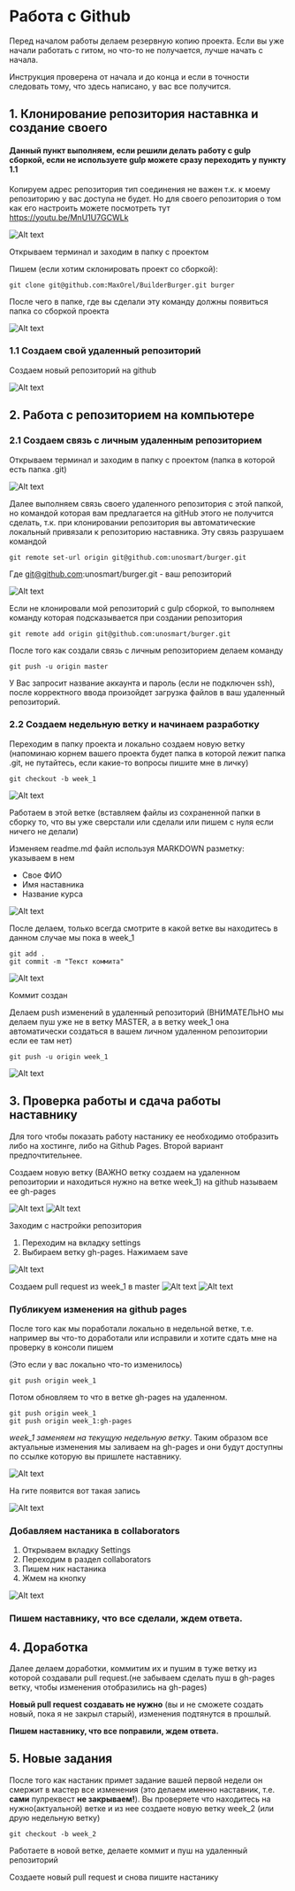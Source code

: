 # Работа с Github

Перед началом работы делаем резервную копию проекта. 
Если вы уже начали работать с гитом, но что-то не получается, лучше начать с начала.

Инструкция проверена от начала и до конца и если в точности следовать тому, что здесь написано, у вас все получится.

## 1. Клонирование репозитория наставнка и создание своего

#### Данный пункт выполняем, если решили делать работу с gulp сборкой, если не используете gulp можете сразу переходить у пункту 1.1

Копируем адрес репозитория тип соединения не важен т.к. к моему репозиторию у вас доступа не будет. Но для своего репозитория о том как его настроить можете посмотреть тут https://youtu.be/MnU1U7GCWLk

![Alt text](https://monosnap.com/image/05vq8WpL2a5ZHRI9Sz1LZ5NvyJ4RRA)

Открываем терминал и заходим в папку с проектом

Пишем (если хотим склонировать проект со сборкой):
```{r, engine='bash', count_lines}
git clone git@github.com:MaxOrel/BuilderBurger.git burger
```

После чего в папке, где вы сделали эту команду должны появиться папка со сборкой проекта

![Alt text](https://monosnap.com/image/ZysGjK2XswbNRSIkroUkSp3FYZ3had)


### 1.1 Создаем свой удаленный репозиторий

Создаем новый репозиторий на github

![Alt text](https://monosnap.com/file/09RNBVaoUeAxVHKKB0v8eAjOZzDJgE.png)

## 2. Работа с репозиторием на компьютере

### 2.1 Создаем связь с личным удаленным репозиторием
Открываем терминал и заходим в папку с проектом (папка в которой есть папка .git)

![Alt text](https://monosnap.com/image/ywneOkHjLECDwQGvXN9aFsZp0aQFmi)

Далее выполняем связь своего удаленного репозитория с этой папкой, но командой которая вам предлагается на gitHub этого не получится сделать, т.к. при клонировании репозитория вы автоматические локальный привязали к репозиторию наставника. Эту связь разрушаем командой
```{r, engine='bash', count_lines}
git remote set-url origin git@github.com:unosmart/burger.git
```
Где git@github.com:unosmart/burger.git - ваш репозиторий

![Alt text](https://monosnap.com/image/o2fkvG5YSy4QrxYZnIA5xpkjoURPFC)

Если не клонировали мой репозиторий с gulp сборкой, то выполняем команду которая подсказывается при создании репозитория
```{r, engine='bash', count_lines}
git remote add origin git@github.com:unosmart/burger.git
```

После того как создали связь с личным репозиторием делаем команду
```{r, engine='bash', count_lines}
git push -u origin master
```
У Вас запросит название аккаунта и пароль (если не подключен ssh), после корректного ввода произойдет загрузка файлов в ваш удаленный репозиторий.

### 2.2 Создаем недельную ветку и начинаем разработку

Переходим в папку проекта и локально создаем новую ветку (напоминаю корнем вашего проекта будет папка в которой лежит папка .git, не путайтесь, если какие-то вопросы пишите мне в личку) 

```{r, engine='bash', count_lines}
git checkout -b week_1
```
![Alt text](https://monosnap.com/image/WIsQgyVyky3QYfw165HfKtJIeW6Nq8.png)

Работаем в этой ветке (вставляем файлы из сохраненной папки в сборку то, что вы уже сверстали или сделали или пишем с нуля если ничего не делали)

Изменяем readme.md файл используя MARKDOWN разметку: указываем в нем
* Свое ФИО
* Имя наставника
* Название курса

![Alt text](https://monosnap.com/file/ZhoN0rT4dxzN4j5pkOgkwgWGSgPsoh.png)

После делаем, только всегда смотрите в какой ветке вы находитесь в данном случае мы пока в week_1

```{r, engine='bash', count_lines}
git add .
git commit -m "Текст коммита"
```

![Alt text](https://monosnap.com/file/ZmMy24oXEziI6svQ4jiVDFKUce8yqV.png)

Коммит создан

Делаем push изменений в удаленный репозиторий (ВНИМАТЕЛЬНО мы делаем пуш уже не в ветку MASTER, а в ветку week_1 она автоматически создаться в вашем личном удаленном репозитории если ее там нет)

```{r, engine='bash', count_lines}
git push -u origin week_1
```

![Alt text](https://monosnap.com/file/47Bm5rH3pUDJ5a8xYV8GcWg5W3tkAE.png)

## 3. Проверка работы и сдача работы наставнику

Для того чтобы показать работу настанику ее необходимо отобразить либо на хостинге, либо на Github Pages. Второй вариант предпочтительнее.

Создаем новую ветку (ВАЖНО ветку создаем на удаленном репозитории и находиться нужно на ветке week_1) на github называем ее gh-pages

![Alt text](https://monosnap.com/file/1cZK9yuD5FPrkOuO6gSjWJFmZEex8o.png)
![Alt text](https://monosnap.com/file/ik7mdyA0ByFP8UghDbtrDObqVaEdjv.png)

Заходим с настройки репозитория 
1. Переходим на вкладку settings
2. Выбираем ветку gh-pages. Нажимаем save

![Alt text](https://monosnap.com/file/jP1BuGbGMATPoWB0tWOFOvJh8Bqt1j.png)

Создаем pull request из week_1 в master
![Alt text](https://monosnap.com/file/E3IIu5ayJz969heCqVZIXKDAopCBBn.png)
![Alt text](https://monosnap.com/file/Irfj8sxDB3Z5KEe3AF82LcAD0vBVhq.png)

### Публикуем изменения на github pages ###

После того как мы поработали локально в недельной ветке, т.е. например вы что-то доработали или исправили и хотите сдать мне на проверку в консоли пишем 

(Это если у вас локально что-то изменилось)
```{r, engine='bash', count_lines}
git push origin week_1
```
Потом обновляем то что в ветке gh-pages на удаленном.
```{r, engine='bash', count_lines}
git push origin week_1
git push origin week_1:gh-pages
```
*week_1 заменяем на текущую недельную ветку*. Таким образом все актуальные изменения мы заливаем на gh-pages и они будут доступны по ссылке которую вы пришлете наставнику.

![Alt text](https://monosnap.com/file/2nPgbMhUh6Y1FMMeysVwlOdTAR8p7G.png)

На гите появится вот такая запись 

![Alt text](https://monosnap.com/file/78CzTAbrGBJ2r63ThgmuoNO9gzVyqq.png)

### Добавляем настаника в collaborators ###
1. Открываем вкладку Settings
2. Переходим в раздел collaborators
3. Пишем ник настаника 
4. Жмем на кнопку

![Alt text](https://monosnap.com/file/oqwoZDGLf9mHzJJzizjO3sVVijb1Xn.png)

### Пишем наставнику, что все сделали, ждем ответа. ###

## 4. Доработка

Далее делаем доработки, коммитим их и пушим в туже ветку из которой создавали pull request.(не забываем сделать пуш в gh-pages ветку, чтобы изменения отобразились на gh-pages) 

**Новый pull request создавать не нужно** (вы и не сможете создать новый, пока я не закрыл старый), изменения подтянутся в прошлый. 

**Пишем наставнику, что все поправили, ждем ответа.**

## 5. Новые задания

После того как настаник примет задание вашей первой недели он смержит в мастер все изменения (это делаем именно наставник, т.е. **сами** пулреквест **не закрываем!**). 
Вы проверяете что находитесь на нужно(актуальной) ветке и из нее создаете новую ветку week_2 (или друю недельную ветку)
```{r, engine='bash', count_lines}
git checkout -b week_2
```
Работаете в новой ветке, делаете коммит и пуш на удаленный репозиторий 


Создаете новый pull request и снова пишите настанику

